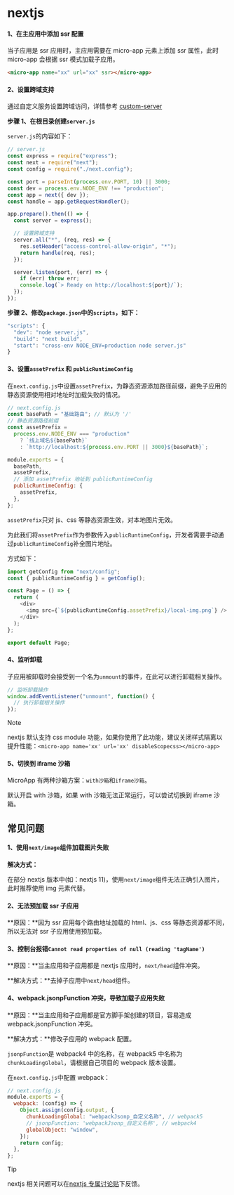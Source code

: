 # nextjs

#### 1、在主应用中添加 ssr 配置

当子应用是 ssr 应用时，主应用需要在 micro-app 元素上添加 ssr 属性，此时 micro-app 会根据 ssr 模式加载子应用。

```html
<micro-app name="xx" url="xx" ssr></micro-app>
```

#### 2、设置跨域支持

通过自定义服务设置跨域访问，详情参考 [custom-server](https://nextjs.org/docs/advanced-features/custom-server)

**步骤 1、在根目录创建`server.js`**

`server.js`的内容如下：

```js
// server.js
const express = require("express");
const next = require("next");
const config = require("./next.config");

const port = parseInt(process.env.PORT, 10) || 3000;
const dev = process.env.NODE_ENV !== "production";
const app = next({ dev });
const handle = app.getRequestHandler();

app.prepare().then(() => {
  const server = express();

  // 设置跨域支持
  server.all("*", (req, res) => {
    res.setHeader("access-control-allow-origin", "*");
    return handle(req, res);
  });

  server.listen(port, (err) => {
    if (err) throw err;
    console.log(`> Ready on http://localhost:${port}/`);
  });
});
```

**步骤 2、修改`package.json`中的`scripts`，如下：**

```js
"scripts": {
  "dev": "node server.js",
  "build": "next build",
  "start": "cross-env NODE_ENV=production node server.js"
}
```

#### 3、设置`assetPrefix` 和 `publicRuntimeConfig`

在`next.config.js`中设置`assetPrefix`，为静态资源添加路径前缀，避免子应用的静态资源使用相对地址时加载失败的情况。

```js
// next.config.js
const basePath = "基础路由"; // 默认为 '/'
// 静态资源路径前缀
const assetPrefix =
  process.env.NODE_ENV === "production"
    ? `线上域名${basePath}`
    : `http://localhost:${process.env.PORT || 3000}${basePath}`;

module.exports = {
  basePath,
  assetPrefix,
  // 添加 assetPrefix 地址到 publicRuntimeConfig
  publicRuntimeConfig: {
    assetPrefix,
  },
};
```

`assetPrefix`只对 js、css 等静态资源生效，对本地图片无效。

为此我们将`assetPrefix`作为参数传入`publicRuntimeConfig`，开发者需要手动通过`publicRuntimeConfig`补全图片地址。

方式如下：

```js
import getConfig from "next/config";
const { publicRuntimeConfig } = getConfig();

const Page = () => {
  return (
    <div>
      <img src={`${publicRuntimeConfig.assetPrefix}/local-img.png`} />
    </div>
  );
};

export default Page;
```

#### 4、监听卸载

子应用被卸载时会接受到一个名为`unmount`的事件，在此可以进行卸载相关操作。

```js
// 监听卸载操作
window.addEventListener("unmount", function() {
  // 执行卸载相关操作
});
```

> [!NOTE]
> nextjs 默认支持 css module 功能，如果你使用了此功能，建议关闭样式隔离以提升性能：`<micro-app name='xx' url='xx' disableScopecss></micro-app>`

#### 5、切换到 iframe 沙箱

MicroApp 有两种沙箱方案：`with沙箱`和`iframe沙箱`。

默认开启 with 沙箱，如果 with 沙箱无法正常运行，可以尝试切换到 iframe 沙箱。

## 常见问题

#### 1、使用`next/image`组件加载图片失败

**解决方式：**

在部分 nextjs 版本中(如：nextjs 11)，使用`next/image`组件无法正确引入图片，此时推荐使用 img 元素代替。

#### 2、无法预加载 ssr 子应用

**原因：**因为 ssr 应用每个路由地址加载的 html、js、css 等静态资源都不同，所以无法对 ssr 子应用使用预加载。

#### 3、控制台报错`Cannot read properties of null (reading 'tagName')`

**原因：**当主应用和子应用都是 nextjs 应用时，`next/head`组件冲突。

**解决方式：**去掉子应用中`next/head`组件。

#### 4、webpack.jsonpFunction 冲突，导致加载子应用失败

**原因：**当主应用和子应用都是官方脚手架创建的项目，容易造成 webpack.jsonpFunction 冲突。

**解决方式：**修改子应用的 webpack 配置。

`jsonpFunction`是 webpack4 中的名称，在 webpack5 中名称为`chunkLoadingGlobal`，请根据自己项目的 webpack 版本设置。

在`next.config.js`中配置 webpack：

```js
// next.config.js
module.exports = {
  webpack: (config) => {
    Object.assign(config.output, {
      chunkLoadingGlobal: "webpackJsonp_自定义名称", // webpack5
      // jsonpFunction: 'webpackJsonp_自定义名称', // webpack4
      globalObject: "window",
    });
    return config;
  },
};
```

> [!TIP]
>
> nextjs 相关问题可以在[nextjs 专属讨论贴](https://github.com/micro-zoe/micro-app/issues/168)下反馈。
